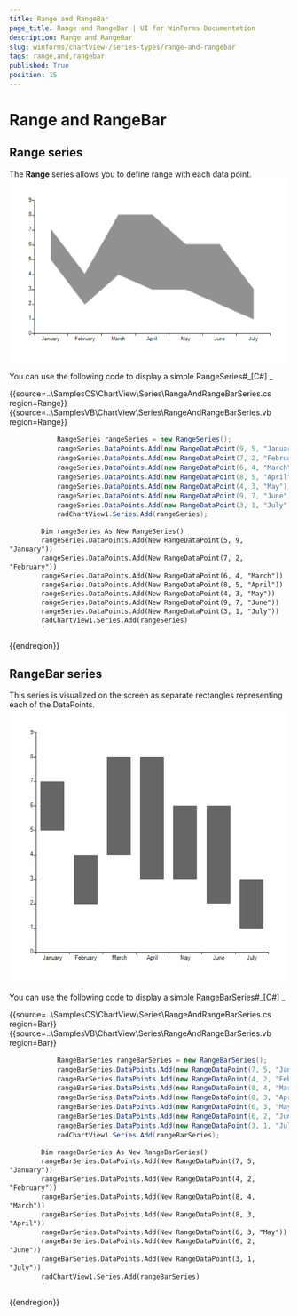 ```yaml
---
title: Range and RangeBar
page_title: Range and RangeBar | UI for WinForms Documentation
description: Range and RangeBar
slug: winforms/chartview-/series-types/range-and-rangebar
tags: range,and,rangebar
published: True
position: 15
---
```


# Range and RangeBar



## Range series

The __Range__ series allows you to define range with each data point. 
        ![chartview-series-types-range 001](images/chartview-series-types-range001.png)

You can use the following code to display a simple RangeSeries#_[C#] _

	



{{source=..\SamplesCS\ChartView\Series\RangeAndRangeBarSeries.cs region=Range}} 
{{source=..\SamplesVB\ChartView\Series\RangeAndRangeBarSeries.vb region=Range}} 

````C#
            RangeSeries rangeSeries = new RangeSeries();
            rangeSeries.DataPoints.Add(new RangeDataPoint(9, 5, "January"));
            rangeSeries.DataPoints.Add(new RangeDataPoint(7, 2, "February"));
            rangeSeries.DataPoints.Add(new RangeDataPoint(6, 4, "March"));
            rangeSeries.DataPoints.Add(new RangeDataPoint(8, 5, "April"));
            rangeSeries.DataPoints.Add(new RangeDataPoint(4, 3, "May"));
            rangeSeries.DataPoints.Add(new RangeDataPoint(9, 7, "June"));
            rangeSeries.DataPoints.Add(new RangeDataPoint(3, 1, "July"));
            radChartView1.Series.Add(rangeSeries);
````
````VB.NET
        Dim rangeSeries As New RangeSeries()
        rangeSeries.DataPoints.Add(New RangeDataPoint(5, 9, "January"))
        rangeSeries.DataPoints.Add(New RangeDataPoint(7, 2, "February"))
        rangeSeries.DataPoints.Add(New RangeDataPoint(6, 4, "March"))
        rangeSeries.DataPoints.Add(New RangeDataPoint(8, 5, "April"))
        rangeSeries.DataPoints.Add(New RangeDataPoint(4, 3, "May"))
        rangeSeries.DataPoints.Add(New RangeDataPoint(9, 7, "June"))
        rangeSeries.DataPoints.Add(New RangeDataPoint(3, 1, "July"))
        radChartView1.Series.Add(rangeSeries)
        '
````

{{endregion}} 




## RangeBar series

This series is visualized on the screen as separate rectangles representing each of the DataPoints. 
       ![chartview-series-types-range 002](images/chartview-series-types-range002.png)

You can use the following code to display a simple RangeBarSeries#_[C#] _

	



{{source=..\SamplesCS\ChartView\Series\RangeAndRangeBarSeries.cs region=Bar}} 
{{source=..\SamplesVB\ChartView\Series\RangeAndRangeBarSeries.vb region=Bar}} 

````C#
            RangeBarSeries rangeBarSeries = new RangeBarSeries();
            rangeBarSeries.DataPoints.Add(new RangeDataPoint(7, 5, "January"));
            rangeBarSeries.DataPoints.Add(new RangeDataPoint(4, 2, "February"));
            rangeBarSeries.DataPoints.Add(new RangeDataPoint(8, 4, "March"));
            rangeBarSeries.DataPoints.Add(new RangeDataPoint(8, 3, "April"));
            rangeBarSeries.DataPoints.Add(new RangeDataPoint(6, 3, "May"));
            rangeBarSeries.DataPoints.Add(new RangeDataPoint(6, 2, "June"));
            rangeBarSeries.DataPoints.Add(new RangeDataPoint(3, 1, "July"));
            radChartView1.Series.Add(rangeBarSeries);
````
````VB.NET
        Dim rangeBarSeries As New RangeBarSeries()
        rangeBarSeries.DataPoints.Add(New RangeDataPoint(7, 5, "January"))
        rangeBarSeries.DataPoints.Add(New RangeDataPoint(4, 2, "February"))
        rangeBarSeries.DataPoints.Add(New RangeDataPoint(8, 4, "March"))
        rangeBarSeries.DataPoints.Add(New RangeDataPoint(8, 3, "April"))
        rangeBarSeries.DataPoints.Add(New RangeDataPoint(6, 3, "May"))
        rangeBarSeries.DataPoints.Add(New RangeDataPoint(6, 2, "June"))
        rangeBarSeries.DataPoints.Add(New RangeDataPoint(3, 1, "July"))
        radChartView1.Series.Add(rangeBarSeries)
        '
````

{{endregion}} 




